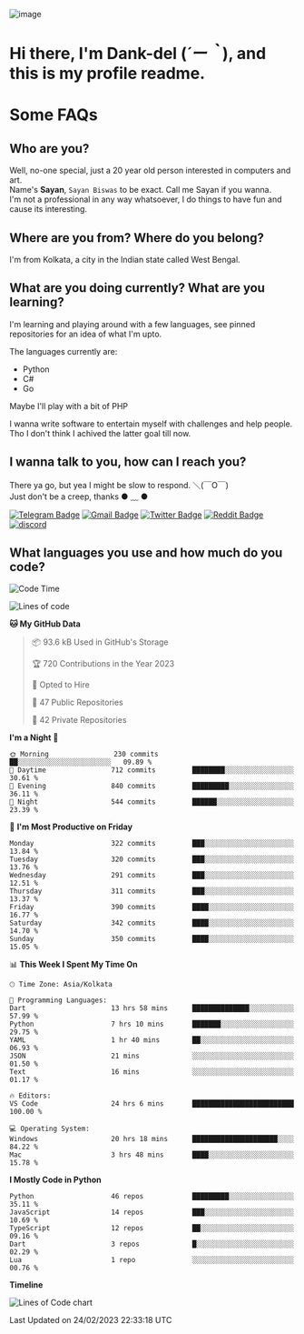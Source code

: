![image](https://user-images.githubusercontent.com/63096193/125182844-29f20800-e22f-11eb-8dc9-b0f2d29647bb.png)

# **Hi there, I'm Dank-del (*´ー｀*), and this is my profile readme.**
<!--  [![Profile views](https://gpvc.arturio.dev/dank-del)](https://github.com/dank-del) -->
# Some FAQs

## **Who are you?**

Well, no-one special, just a 20 year old person interested in computers and art. \
Name's **Sayan**, `Sayan Biswas` to be exact. Call me Sayan if you wanna. \
I'm not a professional in any way whatsoever, I do things to have fun and cause its interesting.

## **Where are you from? Where do you belong?**

I'm from Kolkata, a city in the Indian state called West Bengal.

## **What are you doing currently? What are you learning?**

I'm learning and playing around with a few languages, see pinned repositories for an idea of what I'm upto.

The languages currently are:

- Python
- C#
- Go

Maybe I'll play with a bit of PHP

I wanna write software to entertain myself with challenges and help people. \
Tho I don't think I achived the latter goal till now.

<!--## **Eww, I see a weeb profile.**

Can't help it, it's the best way to hide my face on this account
> Why do people hate weebs .-.

## **Cool, what more interests you?**

My interests are quite, weird. They're scattered all over the place. \
I've been fascinated by music and have studied it since the age of 6, I've performed on stage and on air but yeah now I've been away from that. I specialize in key instruments. \
Another thing that interests me is Media Production, aka, working with audio, video and broadcasting media.

> I just like art in general. also feeds the reason of me being obsessed with Japanese drawings (⋟ ﹏ ⋞)-->

## **I wanna talk to you, how can I reach you?**

There ya go, but yea I might be slow to respond. ＼(￣O￣) \
Just don't be a creep, thanks ● ﹏ ●

[![Telegram Badge](https://img.shields.io/badge/-dank_as_fuck-1ca0f1?style=flat-square&logo=telegram&logoColor=white&link=https://t.me/dank_as_fuck)](https://t.me/dank_as_fuck)
[![Gmail Badge](https://img.shields.io/badge/-sayan@asia.com-c14438?style=flat-square&logo=Gmail&logoColor=white&link=mailto:sayan@asia.com)](mailto:sayan@asia.com)
[![Twitter Badge](https://img.shields.io/twitter/follow/TheDankDel?style=social)](https://twitter.com/TheDankDel)
[![Reddit Badge](https://img.shields.io/reddit/user-karma/combined/dank_as_fuck_?style=social)](https://www.reddit.com/user/dank_as_fuck_/)
[![discord](https://discord-md-badge.vercel.app/api/shield/506536929152466945?style=social)](https://discordapp.com/users/506536929152466945)

## **What languages you use and how much do you code?**

<!--START_SECTION:waka-->
![Code Time](http://img.shields.io/badge/Code%20Time-1%2C070%20hrs%2055%20mins-blue)

![Lines of code](https://img.shields.io/badge/From%20Hello%20World%20I%27ve%20Written-2.4%20million%20lines%20of%20code-blue)

**🐱 My GitHub Data** 

> 📦 93.6 kB Used in GitHub's Storage 
 > 
> 🏆 720 Contributions in the Year 2023
 > 
> 💼 Opted to Hire
 > 
> 📜 47 Public Repositories 
 > 
> 🔑 42 Private Repositories 
 > 
**I'm a Night 🦉** 

```text
🌞 Morning                230 commits         ██░░░░░░░░░░░░░░░░░░░░░░░   09.89 % 
🌆 Daytime                712 commits         ████████░░░░░░░░░░░░░░░░░   30.61 % 
🌃 Evening                840 commits         █████████░░░░░░░░░░░░░░░░   36.11 % 
🌙 Night                  544 commits         ██████░░░░░░░░░░░░░░░░░░░   23.39 % 
```
📅 **I'm Most Productive on Friday** 

```text
Monday                   322 commits         ███░░░░░░░░░░░░░░░░░░░░░░   13.84 % 
Tuesday                  320 commits         ███░░░░░░░░░░░░░░░░░░░░░░   13.76 % 
Wednesday                291 commits         ███░░░░░░░░░░░░░░░░░░░░░░   12.51 % 
Thursday                 311 commits         ███░░░░░░░░░░░░░░░░░░░░░░   13.37 % 
Friday                   390 commits         ████░░░░░░░░░░░░░░░░░░░░░   16.77 % 
Saturday                 342 commits         ████░░░░░░░░░░░░░░░░░░░░░   14.70 % 
Sunday                   350 commits         ████░░░░░░░░░░░░░░░░░░░░░   15.05 % 
```


📊 **This Week I Spent My Time On** 

```text
🕑︎ Time Zone: Asia/Kolkata

💬 Programming Languages: 
Dart                     13 hrs 58 mins      ██████████████░░░░░░░░░░░   57.99 % 
Python                   7 hrs 10 mins       ███████░░░░░░░░░░░░░░░░░░   29.75 % 
YAML                     1 hr 40 mins        ██░░░░░░░░░░░░░░░░░░░░░░░   06.93 % 
JSON                     21 mins             ░░░░░░░░░░░░░░░░░░░░░░░░░   01.50 % 
Text                     16 mins             ░░░░░░░░░░░░░░░░░░░░░░░░░   01.17 % 

🔥 Editors: 
VS Code                  24 hrs 6 mins       █████████████████████████   100.00 % 

💻 Operating System: 
Windows                  20 hrs 18 mins      █████████████████████░░░░   84.22 % 
Mac                      3 hrs 48 mins       ████░░░░░░░░░░░░░░░░░░░░░   15.78 % 
```

**I Mostly Code in Python** 

```text
Python                   46 repos            █████████░░░░░░░░░░░░░░░░   35.11 % 
JavaScript               14 repos            ███░░░░░░░░░░░░░░░░░░░░░░   10.69 % 
TypeScript               12 repos            ██░░░░░░░░░░░░░░░░░░░░░░░   09.16 % 
Dart                     3 repos             █░░░░░░░░░░░░░░░░░░░░░░░░   02.29 % 
Lua                      1 repo              ░░░░░░░░░░░░░░░░░░░░░░░░░   00.76 % 
```



**Timeline**

![Lines of Code chart](https://raw.githubusercontent.com/Dank-del/Dank-del/main/assets/bar_graph.png)


 Last Updated on 24/02/2023 22:33:18 UTC
<!--END_SECTION:waka-->

<!--## **Can I stalk your spotify?**

Um sure.

![OwO Spotify](https://spotify-recently-played-readme.vercel.app/api?user=31fdrsslnr7nvq4ytqwtw7c4rxfm&count=5)-->
